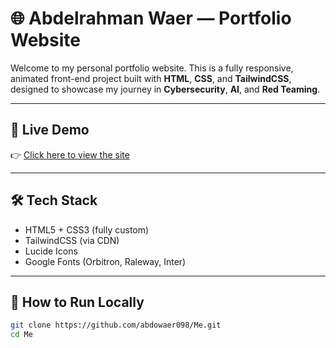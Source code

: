 # 🌐 Abdelrahman Waer — Portfolio Website

Welcome to my personal portfolio website. This is a fully responsive, animated front-end project built with **HTML**, **CSS**, and **TailwindCSS**, designed to showcase my journey in **Cybersecurity**, **AI**, and **Red Teaming**.

---

## 🚀 Live Demo

👉 [Click here to view the site](https://abdowaer098.github.io/Me/)

---

## 🛠 Tech Stack

- HTML5 + CSS3 (fully custom)
- TailwindCSS (via CDN)
- Lucide Icons
- Google Fonts (Orbitron, Raleway, Inter)

---

## 🧪 How to Run Locally

```bash
git clone https://github.com/abdowaer098/Me.git
cd Me
